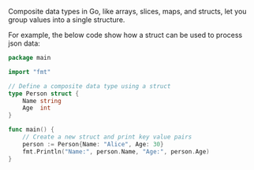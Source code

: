 Composite data types in Go, like arrays, slices, maps, and structs, let you group values into a single structure. 

For example, the below code show how a struct can be used to process json data:

```go
package main

import "fmt"

// Define a composite data type using a struct
type Person struct {
    Name string
    Age  int 
}

func main() {
    // Create a new struct and print key value pairs
    person := Person{Name: "Alice", Age: 30}
    fmt.Println("Name:", person.Name, "Age:", person.Age)
}
``` 